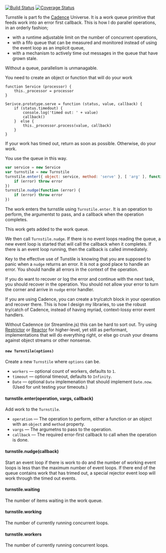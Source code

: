 [![Build Status](https://travis-ci.org/bigeasy/turnstile.svg?branch=master)](https://travis-ci.org/bigeasy/turnstile) [![Coverage Status](https://coveralls.io/repos/bigeasy/turnstile/badge.svg?branch=master&service=github)](https://coveralls.io/github/bigeasy/turnstile?branch=master)

Turnstile is part fo the [Cadence](https://github.com/bigeasy/cadence) Universe.
It is a work queue primitive that feeds work into an error first callback. This
is how I do parallel operations, in an orderly fashion;

 * with a runtime adjustable limit on the number of concurrent operations,
 * with a fifo queue that can be measured and monitored instead of using the
 event loop as an implicit queue,
 * with a mechanism to actively time out messages in the queue that have grown
 stale.

Without a queue, parallelism is unmanagable.

You need to create an object or function that will do your work

```
function Service (processor) {
    this._processor = processor
}

Serivce.prototype.serve = function (status, value, callback) {
    if (status.timedout) {
        console.log('timed out: ' + value)
        callback()
    }  else {
        this._processor.process(value, callback)
    }
}
```

If your work has timed out, return as soon as possible. Otherwise, do your work.

You use the queue in this way.

```javascript
var service = new Service
var turnstile = new Turnstile
turnstile.enter({ object: service, method: 'serve' }, [ 'arg' ], function (error) {
    if (error) throw error
})
turnstile.nudge(function (error) {
    if (error) throw error
})
```

The work enters the turnstile using `Turnstile.enter`. It is an operation to
perform, the argumentst to pass, and a callback when the operation completes.

This work gets added to the work queue.

We then call `Turnstile.nudge`. If there is no event loops reading the queue, a
new event loop is started that will call the callback when it completes. If
there is an event loop running, then the callback is called immediately.

Key to the effective use of Tunstile is knowing that you are supposed to panic
when a `nudge` returns an error. It is not a good place to handle an error. You
should handle all errors in the context of the operation.

If you do want to recover or log the error and continue with the next task, you
should recover in the operation. You should not allow your error to turn the
corner and arrive in `nudge` error handler.

If you are using Cadence, you can create a try/catch block in your operation and
recover there. This is how I design my libraries, to use the robust try/catch of
Cadence, instead of having myriad, context-lossy error event handlers.

Without Cadennce (or Streamline.js) this can be hard to sort out. Try using
[Restrictor](https://github.com/bigeasy/restrictor) or
[Reactor](https://github.com/bigeasy/reactor) for higher-level, yet still as
performant, implementations that will do everything right, or else go crush your
dreams against object streams or other nonsense.

#### `new Turnstile(options)`

Create a new `Turnstile` where `options` can be.

 * `workers` &mdash; optional count of workers, defaults to `1`.
 * `timeout` &mdash; optional timeout, defaults to `Infinity`.
 * `Date` &mdash; optional `Date` implemenation that should implement
 `Date.now`. (Used for unit testing your timeouts.)

#### turnstile.enter(operation, vargs, callback)

Add work to the `Turnstile`.

 * `operation` &mdash; The operation to perform, either a function or an object
 with an `object` and `method` property.
 * `vargs` &mdash; The argumetns to pass to the operation.
 * `callback` &mdash; The required error-first callback to call when the
 operation is done.

#### turnstile.nudge(callback)

Start an event loop if there is work to do and the number of working event loops
is less than the maximum number of event loops. If there end of the queue
contains work that has trimed out, a special rejector event loop will work
through the timed out events.

#### turnstile.waiting

The number of items waiting in the work queue.

#### turnstile.working

The number of currently running concurrent loops.

#### turnstile.workers

The number of currently running concurrent loops.
